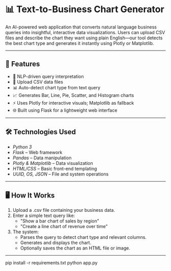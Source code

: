 # 📊 Text-to-Business Chart Generator

An AI-powered web application that converts natural language business queries into insightful, interactive data visualizations. 
Users can upload CSV files and describe the chart they want using plain English—our tool detects the best chart type and generates it instantly using Plotly or Matplotlib.

---

## 🚀 Features

- 🧠 NLP-driven query interpretation
- 📁 Upload CSV data files
- 📊 Auto-detect chart type from text query
- 📈 Generates Bar, Line, Pie, Scatter, and Histogram charts
- ⚡ Uses Plotly for interactive visuals; Matplotlib as fallback
- 🌐 Built using Flask for a lightweight web interface

---

## 🛠 Technologies Used

- *Python 3*
- *Flask* – Web framework
- *Pandas* – Data manipulation
- *Plotly & Matplotlib* – Data visualization
- *HTML/CSS* – Basic front-end templating
- *UUID, OS, JSON* – File and system operations

---

## 🖥 How It Works

1. Upload a .csv file containing your business data.
2. Enter a simple text query like:
   - "Show a bar chart of sales by region"
   - "Create a line chart of revenue over time"
3. The system:
   - Parses the query to detect chart type and relevant columns.
   - Generates and displays the chart.
   - Optionally saves the chart as an HTML file or image.

---

pip install -r requirements.txt
python app.py 
